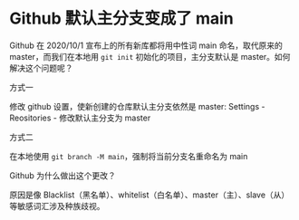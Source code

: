 # Github 默认主分支变成了 main

Github 在 2020/10/1 宣布上的所有新库都将用中性词 main 命名，取代原来的 master，而我们在本地用 `git init` 初始化的项目，主分支默认是 master。如何解决这个问题呢？

方式一

修改 github 设置，使新创建的仓库默认主分支依然是 master: Settings - Reositories - 修改默认主分支为 master

方式二

在本地使用 `git branch -M main`，强制将当前分支名重命名为 main

Github 为什么做出这个更改？

原因是像 Blacklist（黑名单）、whitelist（白名单）、master（主）、slave（从）等敏感词汇涉及种族歧视。